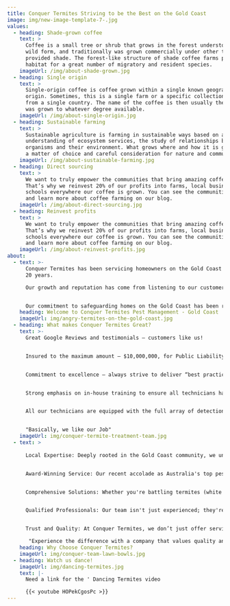 ```yaml
---
title: Conquer Termites Striving to be the Best on the Gold Coast
image: img/new-image-template-7-.jpg
values:
  - heading: Shade-grown coffee
    text: >
      Coffee is a small tree or shrub that grows in the forest understory in its
      wild form, and traditionally was grown commercially under other trees that
      provided shade. The forest-like structure of shade coffee farms provides
      habitat for a great number of migratory and resident species.
    imageUrl: /img/about-shade-grown.jpg
  - heading: Single origin
    text: >
      Single-origin coffee is coffee grown within a single known geographic
      origin. Sometimes, this is a single farm or a specific collection of beans
      from a single country. The name of the coffee is then usually the place it
      was grown to whatever degree available.
    imageUrl: /img/about-single-origin.jpg
  - heading: Sustainable farming
    text: >
      Sustainable agriculture is farming in sustainable ways based on an
      understanding of ecosystem services, the study of relationships between
      organisms and their environment. What grows where and how it is grown are
      a matter of choice and careful consideration for nature and communities.
    imageUrl: /img/about-sustainable-farming.jpg
  - heading: Direct sourcing
    text: >
      We want to truly empower the communities that bring amazing coffee to you.
      That’s why we reinvest 20% of our profits into farms, local businesses and
      schools everywhere our coffee is grown. You can see the communities grow
      and learn more about coffee farming on our blog.
    imageUrl: /img/about-direct-sourcing.jpg
  - heading: Reinvest profits
    text: >
      We want to truly empower the communities that bring amazing coffee to you.
      That’s why we reinvest 20% of our profits into farms, local businesses and
      schools everywhere our coffee is grown. You can see the communities grow
      and learn more about coffee farming on our blog.
    imageUrl: /img/about-reinvest-profits.jpg
about:
  - text: >-
      Conquer Termites has been servicing homeowners on the Gold Coast for over
      20 years.

      Our growth and reputation has come from listening to our customers and understanding their needs.


      Our commitment to safeguarding homes on the Gold Coast has been recognized with the prestigious AEMPA Pest Industry Award, crowning us as Australia's Best Pest Control Company for 2023.
    heading: Welcome to Conquer Termites Pest Management - Gold Coast
    imageUrl: img/angry-termites-on-the-gold-coast.jpg
  - heading: What makes Conquer Termites Great?
    text: >-
      Great Google Reviews and testimonials – customers like us!


      Insured to the maximum amount – $10,000,000, for Public Liability


      Commitment to excellence – always strive to deliver “best practice”


      Strong emphasis on in-house training to ensure all technicians have the practical knowledge to problem-solve all situations


      All our technicians are equipped with the full array of detection devices such as thermal imaging cameras, moisture meters and termatrac detection devices. detection devices we use info


      "Basically, we like our Job"
    imageUrl: img/conquer-termite-treatment-team.jpg
  - text: >
      
      Local Expertise: Deeply rooted in the Gold Coast community, we understand the unique challenges homeowners face regarding termites and pests.


      Award-Winning Service: Our recent accolade as Australia's top pest control service is a testament to our dedication to excellence.


      Comprehensive Solutions: Whether you're battling termites (white ants) or a range of other pests, our solutions are tailored, effective, and safe, ensuring your peace of mind.


      Qualified Professionals: Our team isn't just experienced; they're fully qualified and licensed, ensuring that every service meets the highest standards.


      Trust and Quality: At Conquer Termites, we don’t just offer services; we build relationships based on trust and a commitment to quality.

       "Experience the difference with a company that values quality and trust above all"
    heading: Why Choose Conquer Termites?
    imageUrl: img/conquer-team-lawn-bowls.jpg
  - heading: Watch us dance!
    imageUrl: img/dancing-termites.jpg
    text: |-
      Need a link for the ' Dancing Termites video

      {{< youtube HOPekCgosPc >}}
---
```

